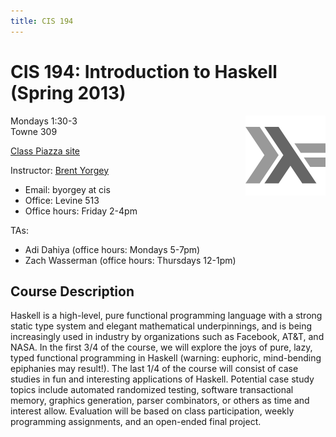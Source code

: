 ```yaml
---
title: CIS 194
---
```

CIS 194: Introduction to Haskell (Spring 2013)
==============================================

<img src="/images/haskell-logo-small.png" style="float:right;" />

Mondays 1:30-3  
Towne 309

[Class Piazza site](http://piazza.com/upenn/spring2013/cis194)
 
Instructor: [Brent Yorgey](http://www.cis.upenn.edu/~byorgey/)

* Email: byorgey at cis
* Office: Levine 513
* Office hours: Friday 2-4pm

TAs:

* Adi Dahiya (office hours: Mondays 5-7pm)
* Zach Wasserman (office hours: Thursdays 12-1pm)

Course Description
------------------

Haskell is a high-level, pure functional programming language with a
strong static type system and elegant mathematical underpinnings, and
is being increasingly used in industry by organizations such as
Facebook, AT&T, and NASA.  In the first 3/4 of the course, we will
explore the joys of pure, lazy, typed functional programming in
Haskell (warning: euphoric, mind-bending epiphanies may result!).  The
last 1/4 of the course will consist of case studies in fun and
interesting applications of Haskell. Potential case study topics
include automated randomized testing, software transactional memory,
graphics generation, parser combinators, or others as time and
interest allow.  Evaluation will be based on class participation,
weekly programming assignments, and an open-ended final project.

